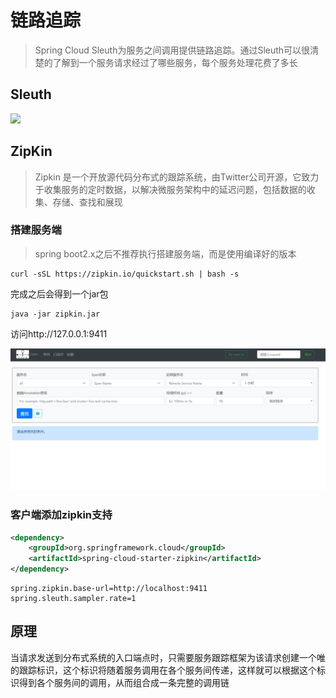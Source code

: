 # 链路追踪

>Spring Cloud Sleuth为服务之间调用提供链路追踪。通过Sleuth可以很清楚的了解到一个服务请求经过了哪些服务，每个服务处理花费了多长

## Sleuth

![](http://favorites.ren/assets/images/2018/springcloud/tracing2.png)

## ZipKin

> Zipkin 是一个开放源代码分布式的跟踪系统，由Twitter公司开源，它致力于收集服务的定时数据，以解决微服务架构中的延迟问题，包括数据的收集、存储、查找和展现

### 搭建服务端

> spring boot2.x之后不推荐执行搭建服务端，而是使用编译好的版本

```shell
curl -sSL https://zipkin.io/quickstart.sh | bash -s
```

完成之后会得到一个jar包

```shell
java -jar zipkin.jar 
```

访问http://127.0.0.1:9411

![批注 2019-07-25 164613](/assets/批注%202019-07-25%20164613.png)

### 客户端添加zipkin支持

```xml
<dependency>
    <groupId>org.springframework.cloud</groupId>
    <artifactId>spring-cloud-starter-zipkin</artifactId>
</dependency>
```
```properties
spring.zipkin.base-url=http://localhost:9411
spring.sleuth.sampler.rate=1
```

## 原理

当请求发送到分布式系统的入口端点时，只需要服务跟踪框架为该请求创建一个唯的跟踪标识，这个标识将随着服务调用在各个服务间传递，这样就可以根据这个标识得到各个服务间的调用，从而组合成一条完整的调用链
